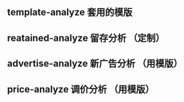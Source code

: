 ## template-analyze 套用的模版

## reatained-analyze 留存分析 （定制）

## advertise-analyze 新广告分析 （用模版）

## price-analyze 调价分析 （用模版）
